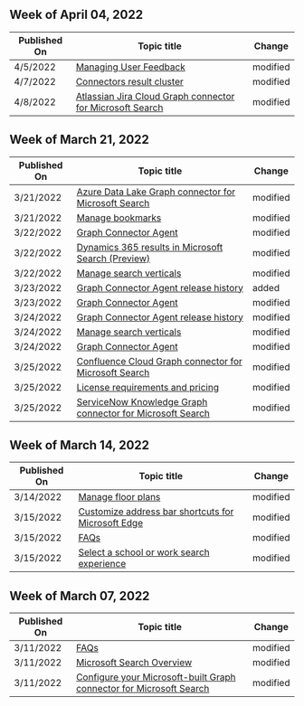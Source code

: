 <!-- This file is generated automatically each week. Changes made to this file will be overwritten.-->



## Week of April 04, 2022


| Published On |Topic title | Change |
|------|------------|--------|
| 4/5/2022 | [Managing User Feedback](/MicrosoftSearch/manage-feedback) | modified |
| 4/7/2022 | [Connectors result cluster](/MicrosoftSearch/result-cluster) | modified |
| 4/8/2022 | [Atlassian Jira Cloud Graph connector for Microsoft Search](/MicrosoftSearch/jira-connector) | modified |


## Week of March 21, 2022


| Published On |Topic title | Change |
|------|------------|--------|
| 3/21/2022 | [Azure Data Lake Graph connector for Microsoft Search](/MicrosoftSearch/azure-data-lake-connector) | modified |
| 3/21/2022 | [Manage bookmarks](/MicrosoftSearch/manage-bookmarks) | modified |
| 3/22/2022 | [Graph Connector Agent](/MicrosoftSearch/graph-connector-agent) | modified |
| 3/22/2022 | [Dynamics 365 results in Microsoft Search (Preview)](/MicrosoftSearch/manage-dynamics365) | modified |
| 3/22/2022 | [Manage search verticals](/MicrosoftSearch/manage-verticals) | modified |
| 3/23/2022 | [Graph Connector Agent release history](/MicrosoftSearch/graph-connector-agent-releases) | added |
| 3/23/2022 | [Graph Connector Agent](/MicrosoftSearch/graph-connector-agent) | modified |
| 3/24/2022 | [Graph Connector Agent release history](/MicrosoftSearch/graph-connector-agent-releases) | modified |
| 3/24/2022 | [Manage search verticals](/MicrosoftSearch/manage-verticals) | modified |
| 3/24/2022 | [Graph Connector Agent](/MicrosoftSearch/graph-connector-agent) | modified |
| 3/25/2022 | [Confluence Cloud Graph connector for Microsoft Search](/MicrosoftSearch/confluence-cloud-connector) | modified |
| 3/25/2022 | [License requirements and pricing](/MicrosoftSearch/licensing) | modified |
| 3/25/2022 | [ServiceNow Knowledge Graph connector for Microsoft Search](/MicrosoftSearch/servicenow-knowledge-connector) | modified |


## Week of March 14, 2022


| Published On |Topic title | Change |
|------|------------|--------|
| 3/14/2022 | [Manage floor plans](/MicrosoftSearch/manage-floorplans) | modified |
| 3/15/2022 | [Customize address bar shortcuts for Microsoft Edge](/MicrosoftSearch/edge-shortcuts) | modified |
| 3/15/2022 | [FAQs](/MicrosoftSearch/faqs) | modified |
| 3/15/2022 | [Select a school or work search experience](/MicrosoftSearch/select-work-school-search-experience) | modified |


## Week of March 07, 2022


| Published On |Topic title | Change |
|------|------------|--------|
| 3/11/2022 | [FAQs](/MicrosoftSearch/faqs) | modified |
| 3/11/2022 | [Microsoft Search Overview](/MicrosoftSearch/overview-microsoft-search) | modified |
| 3/11/2022 | [Configure your Microsoft-built Graph connector for Microsoft Search](/MicrosoftSearch/configure-connector) | modified |
